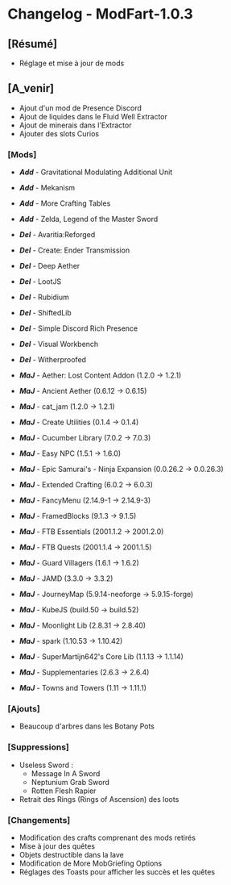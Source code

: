 # Changelog - ModFart-1.0.3

## [Résumé]

- Réglage et mise à jour de mods

## [A_venir]

- Ajout d'un mod de Presence Discord
- Ajout de liquides dans le Fluid Well Extractor
- Ajout de minerais dans l'Extractor
- Ajouter des slots Curios

### [Mods]

- **_Add_** - Gravitational Modulating Additional Unit
- **_Add_** - Mekanism
- **_Add_** - More Crafting Tables
- **_Add_** - Zelda, Legend of the Master Sword

- **_Del_** - Avaritia:Reforged
- **_Del_** - Create: Ender Transmission
- **_Del_** - Deep Aether
- **_Del_** - LootJS
- **_Del_** - Rubidium
- **_Del_** - ShiftedLib
- **_Del_** - Simple Discord Rich Presence
- **_Del_** - Visual Workbench
- **_Del_** - Witherproofed

- **_MaJ_** - Aether: Lost Content Addon (1.2.0 -> 1.2.1)
- **_MaJ_** - Ancient Aether (0.6.12 -> 0.6.15)
- **_MaJ_** - cat_jam (1.2.0 -> 1.2.1)
- **_MaJ_** - Create Utilities (0.1.4 -> 0.1.4)
- **_MaJ_** - Cucumber Library (7.0.2 -> 7.0.3)
- **_MaJ_** - Easy NPC (1.5.1 -> 1.6.0)
- **_MaJ_** - Epic Samurai's - Ninja Expansion (0.0.26.2 -> 0.0.26.3)
- **_MaJ_** - Extended Crafting (6.0.2 -> 6.0.3)
- **_MaJ_** - FancyMenu (2.14.9-1 -> 2.14.9-3)
- **_MaJ_** - FramedBlocks (9.1.3 -> 9.1.5)
- **_MaJ_** - FTB Essentials (2001.1.2 -> 2001.2.0)
- **_MaJ_** - FTB Quests (2001.1.4 -> 2001.1.5)
- **_MaJ_** - Guard Villagers (1.6.1 -> 1.6.2)
- **_MaJ_** - JAMD (3.3.0 -> 3.3.2)
- **_MaJ_** - JourneyMap (5.9.14-neoforge -> 5.9.15-forge)
- **_MaJ_** - KubeJS (build.50 -> build.52)
- **_MaJ_** - Moonlight Lib (2.8.31 -> 2.8.40)
- **_MaJ_** - spark (1.10.53 -> 1.10.42)
- **_MaJ_** - SuperMartijn642's Core Lib (1.1.13 -> 1.1.14)
- **_MaJ_** - Supplementaries (2.6.3 -> 2.6.4)
- **_MaJ_** - Towns and Towers (1.11 -> 1.11.1)

### [Ajouts]

- Beaucoup d'arbres dans les Botany Pots

### [Suppressions]

- Useless Sword :
  - Message In A Sword
  - Neptunium Grab Sword
  - Rotten Flesh Rapier
- Retrait des Rings (Rings of Ascension) des loots

### [Changements]

- Modification des crafts comprenant des mods retirés
- Mise à jour des quêtes
- Objets destructible dans la lave
- Modification de More MobGriefing Options
- Réglages des Toasts pour afficher les succès et les quêtes
